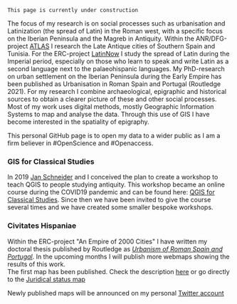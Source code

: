 ``This page is currently under construction``

The focus of my research is on social processes such as urbanisation and Latinization (the spread of Latin) in the Roman west, with a specific focus on the Iberian Peninsula and the Magreb in Antiquity. Within the ANR/DFG-project [ATLAS](www.atlas-cities.com) I research the Late Antique cities of Southern Spain and Tunisia. For the ERC-project [LatinNow](www.latinnow.eu) I study the spread of Latin during the Imperial period, especially on those who learn to speak and write Latin as a second language next to the palaeohispanic languages. My PhD-research on urban settlement on the Iberian Peninsula during the Early Empire has been published as Urbanisation in Roman Spain and Portugal (Routledge 2021).
For my research I combine archaeological, epigraphic and historical sources to obtain a clearer picture of these and other social processes. Most of my work uses digital methods, mostly Geographic Information Systems to map and analyse the data. Through this use of GIS I have become interested in the spatiality of epigraphy.

This personal GitHub page is to open my data to a wider public as I am a firm believer in #OpenScience and #Openaccess.

### GIS for Classical Studies
In 2019 [Jan Schneider](https://github.com/Schneider-Jan) and I conceived the plan to create a workshop to teach QGIS to people studying antiquity. This workshop became an online course during the COVID19 pandemic and can be found here: [QGIS for Classical Studies](https://github.com/Toletum-Network/QGIS_Classical_Studies). Since then we have been invited to give the course several times and we have created some smaller bespoke workshops.

### Civitates Hispaniae
Within the ERC-project "An Empire of 2000 Cities" I have written my doctoral thesis published by Routledge as [*Urbanism of Roman Spain and Portugal*](https://www.taylorfrancis.com/books/mono/10.4324/9781003022800/urbanisation-roman-spain-portugal-pieter-houten). In the upcoming months I will publish more webmaps showing the results of this work.<br>
The first map has been published. Check the description [here](https://github.com/PHAHouten/CivitatesHispaniae) or go directly to the [Juridical status map](https://phahouten.github.io/CivitatesHispaniae/#6/39.835/-0.284)


Newly published maps will be announced on my personal [Twitter account](https://twitter.com/HoutenPieter)
